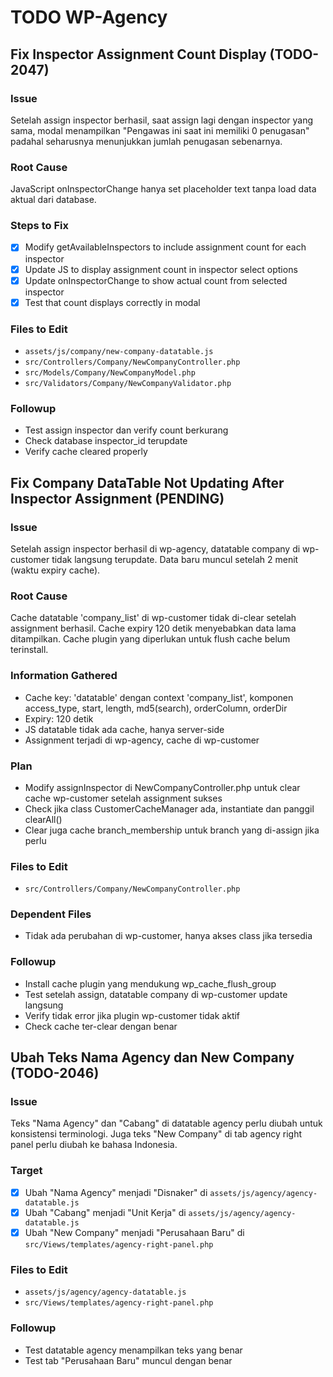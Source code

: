# TODO WP-Agency

## Fix Inspector Assignment Count Display (TODO-2047)

### Issue
Setelah assign inspector berhasil, saat assign lagi dengan inspector yang sama, modal menampilkan "Pengawas ini saat ini memiliki 0 penugasan" padahal seharusnya menunjukkan jumlah penugasan sebenarnya.

### Root Cause
JavaScript onInspectorChange hanya set placeholder text tanpa load data aktual dari database.

### Steps to Fix
- [x] Modify getAvailableInspectors to include assignment count for each inspector
- [x] Update JS to display assignment count in inspector select options
- [x] Update onInspectorChange to show actual count from selected inspector
- [x] Test that count displays correctly in modal

### Files to Edit
- `assets/js/company/new-company-datatable.js`
- `src/Controllers/Company/NewCompanyController.php`
- `src/Models/Company/NewCompanyModel.php`
- `src/Validators/Company/NewCompanyValidator.php`

### Followup
- Test assign inspector dan verify count berkurang
- Check database inspector_id terupdate
- Verify cache cleared properly

## Fix Company DataTable Not Updating After Inspector Assignment (PENDING)

### Issue
Setelah assign inspector berhasil di wp-agency, datatable company di wp-customer tidak langsung terupdate. Data baru muncul setelah 2 menit (waktu expiry cache).

### Root Cause
Cache datatable 'company_list' di wp-customer tidak di-clear setelah assignment berhasil. Cache expiry 120 detik menyebabkan data lama ditampilkan. Cache plugin yang diperlukan untuk flush cache belum terinstall.

### Information Gathered
- Cache key: 'datatable' dengan context 'company_list', komponen access_type, start, length, md5(search), orderColumn, orderDir
- Expiry: 120 detik
- JS datatable tidak ada cache, hanya server-side
- Assignment terjadi di wp-agency, cache di wp-customer

### Plan
- Modify assignInspector di NewCompanyController.php untuk clear cache wp-customer setelah assignment sukses
- Check jika class CustomerCacheManager ada, instantiate dan panggil clearAll()
- Clear juga cache branch_membership untuk branch yang di-assign jika perlu

### Files to Edit
- `src/Controllers/Company/NewCompanyController.php`

### Dependent Files
- Tidak ada perubahan di wp-customer, hanya akses class jika tersedia

### Followup
- Install cache plugin yang mendukung wp_cache_flush_group
- Test setelah assign, datatable company di wp-customer update langsung
- Verify tidak error jika plugin wp-customer tidak aktif
- Check cache ter-clear dengan benar

## Ubah Teks Nama Agency dan New Company (TODO-2046)

### Issue
Teks "Nama Agency" dan "Cabang" di datatable agency perlu diubah untuk konsistensi terminologi.
Juga teks "New Company" di tab agency right panel perlu diubah ke bahasa Indonesia.

### Target
- [x] Ubah "Nama Agency" menjadi "Disnaker" di `assets/js/agency/agency-datatable.js`
- [x] Ubah "Cabang" menjadi "Unit Kerja" di `assets/js/agency/agency-datatable.js`
- [x] Ubah "New Company" menjadi "Perusahaan Baru" di `src/Views/templates/agency-right-panel.php`

### Files to Edit
- `assets/js/agency/agency-datatable.js`
- `src/Views/templates/agency-right-panel.php`

### Followup
- Test datatable agency menampilkan teks yang benar
- Test tab "Perusahaan Baru" muncul dengan benar
